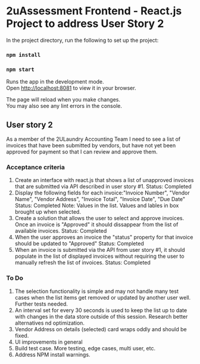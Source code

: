 # 2uAssessment Frontend - React.js Project to address User Story 2 

In the project directory, run the following to set up the project:

### `npm install`

### `npm start`

Runs the app in the development mode.\
Open [http://localhost:8081](http://localhost:8081) to view it in your browser.

The page will reload when you make changes.\
You may also see any lint errors in the console.

## User story 2
As a member of the 2ULaundry Accounting Team I need to see a list of invoices that have been submitted by vendors, but have not yet been approved for payment so that I can review and approve them.

### Acceptance criteria
1. Create an interface with react.js that shows a list of unapproved invoices that are submitted via API described in user story #1.
    Status: Completed
2. Display the following fields for each invoice:"Invoice Number", "Vendor Name", "Vendor Address", "Invoice Total", "Invoice Date", "Due Date"
    Status: Completed
    Note: Values in the list.  Values and lables in box brought up when selected.
3. Create a solution that allows the user to select and approve invoices. Once an invoice is "Approved" it should dissappear from the list of available invoices.
    Status: Completed
4. When the user approves an invoice the "status" property for that invoice should be updated to "Approved"
    Status: Completed
5. When an invoice is submitted via the API from user story #1, it should populate in the list of displayed invoices without requiring the user to manually refresh the list of invoices.
    Status: Completed

### To Do
1. The selection functionality is simple and may not handle many test cases when the list items get removed or updated by another user well.  Further tests needed.
2. An interval set for every 30 seconds is used to keep the list up to date with changes in the data store outside of this session.  Research better alternatives nd optimization.
3. Vendor Address on details (selected) card wraps oddly and should be fixed. 
4. UI improvements in general
5. Build test case.  More testing, edge cases, multi user, etc.
6. Address NPM install warnings.
